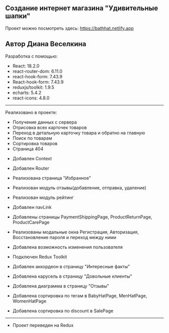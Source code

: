 Создание интернет магазина "Удивительные шапки"
-----------------------
Проект можно посмотреть здесь:
https://bathhat.netlify.app

## Автор Диана Веселкина

Разработка с помощью:

- React: 18.2.0
- react-router-dom: 6.11.0
- react-hook-form: 7.43.9
- React-hook-form: 7.43.9
- reduxjs/toolkit: 1.9.5
- echarts: 5.4.2
- react-icons: 4.8.0


---

Реализовано в проекте:

- Получение данных с сервера
- Отрисовка всех карточек товаров
- Переход в детальную карточку товара и обратно на главную
- Поиск по товарам
- Сортировка товаров
- Страница 404

* Добавлен Context
* Добавлен Router
* Реализована страница "Избранное"
* Реализован модуль отзывы(добавление, отправка, удаление)
* Реализован модуль рейтинг
* Добавлен navLink
* Добавлены страницы PaymentShippingPage, ProductReturnPage, ProductCarePage
* Реализованы модальные окна Регистрация, Авторизация, Восстановление пароля и переход между ними

* Добавлена возможность изменения пользователя
* Подключен Redux Toolkit
* Добавлен аккордеон в страницу "Интересные факты"
* Добавлена карусель в страницу "Довольные клиенты"
* Добавлена диаграмма в страницу "Отзывы"
* Добавлена сортировка по тегам в BabyHatPage, MenHatPage, WomenHatPage
* Добавлена сортировка по discount в SalePage

---

- Проект переведен на Redux
